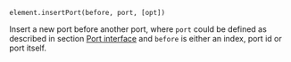 <pre class="docs-method-signature"><code>element.insertPort(before, port, [opt])</code></pre>

Insert a new port before another port, where `port` could be defined as described in section [Port interface](#dia.Element.ports.interface) and `before` is either an index, port id or port itself.
